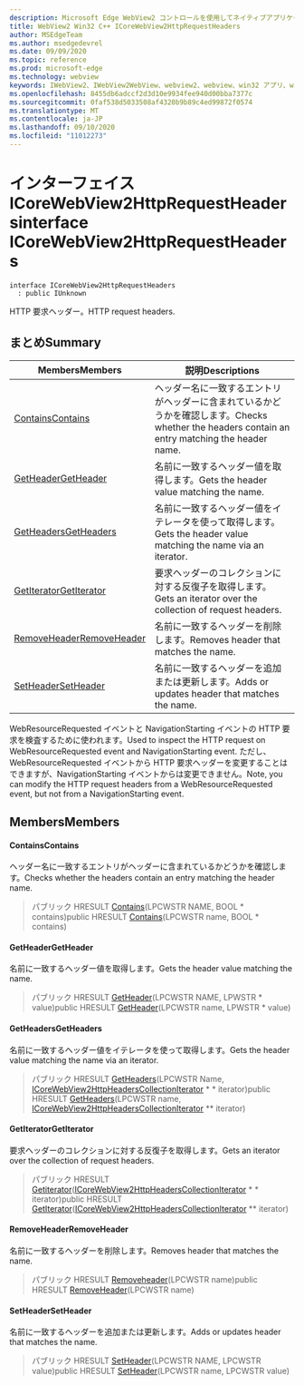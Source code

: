 ```yaml
---
description: Microsoft Edge WebView2 コントロールを使用してネイティブアプリケーションに web 技術 (HTML、CSS、JavaScript) を埋め込む
title: WebView2 Win32 C++ ICoreWebView2HttpRequestHeaders
author: MSEdgeTeam
ms.author: msedgedevrel
ms.date: 09/09/2020
ms.topic: reference
ms.prod: microsoft-edge
ms.technology: webview
keywords: IWebView2、IWebView2WebView、webview2、webview、win32 アプリ、win32、edge、ICoreWebView2、ICoreWebView2Controller、browser control、edge html、ICoreWebView2HttpRequestHeaders
ms.openlocfilehash: 8455db6adccf2d3d10e9934fee940d00bba7377c
ms.sourcegitcommit: 0faf538d5033508af4320b9b89c4ed99872f0574
ms.translationtype: MT
ms.contentlocale: ja-JP
ms.lasthandoff: 09/10/2020
ms.locfileid: "11012273"
---
```

# <span data-ttu-id="0bf9e-104">インターフェイス ICoreWebView2HttpRequestHeaders</span><span class="sxs-lookup"><span data-stu-id="0bf9e-104">interface ICoreWebView2HttpRequestHeaders</span></span> 

```
interface ICoreWebView2HttpRequestHeaders
  : public IUnknown
```

<span data-ttu-id="0bf9e-105">HTTP 要求ヘッダー。</span><span class="sxs-lookup"><span data-stu-id="0bf9e-105">HTTP request headers.</span></span>

## <span data-ttu-id="0bf9e-106">まとめ</span><span class="sxs-lookup"><span data-stu-id="0bf9e-106">Summary</span></span>

 <span data-ttu-id="0bf9e-107">Members</span><span class="sxs-lookup"><span data-stu-id="0bf9e-107">Members</span></span>                        | <span data-ttu-id="0bf9e-108">説明</span><span class="sxs-lookup"><span data-stu-id="0bf9e-108">Descriptions</span></span>
--------------------------------|---------------------------------------------
[<span data-ttu-id="0bf9e-109">Contains</span><span class="sxs-lookup"><span data-stu-id="0bf9e-109">Contains</span></span>](#contains) | <span data-ttu-id="0bf9e-110">ヘッダー名に一致するエントリがヘッダーに含まれているかどうかを確認します。</span><span class="sxs-lookup"><span data-stu-id="0bf9e-110">Checks whether the headers contain an entry matching the header name.</span></span>
[<span data-ttu-id="0bf9e-111">GetHeader</span><span class="sxs-lookup"><span data-stu-id="0bf9e-111">GetHeader</span></span>](#getheader) | <span data-ttu-id="0bf9e-112">名前に一致するヘッダー値を取得します。</span><span class="sxs-lookup"><span data-stu-id="0bf9e-112">Gets the header value matching the name.</span></span>
[<span data-ttu-id="0bf9e-113">GetHeaders</span><span class="sxs-lookup"><span data-stu-id="0bf9e-113">GetHeaders</span></span>](#getheaders) | <span data-ttu-id="0bf9e-114">名前に一致するヘッダー値をイテレータを使って取得します。</span><span class="sxs-lookup"><span data-stu-id="0bf9e-114">Gets the header value matching the name via an iterator.</span></span>
[<span data-ttu-id="0bf9e-115">GetIterator</span><span class="sxs-lookup"><span data-stu-id="0bf9e-115">GetIterator</span></span>](#getiterator) | <span data-ttu-id="0bf9e-116">要求ヘッダーのコレクションに対する反復子を取得します。</span><span class="sxs-lookup"><span data-stu-id="0bf9e-116">Gets an iterator over the collection of request headers.</span></span>
[<span data-ttu-id="0bf9e-117">RemoveHeader</span><span class="sxs-lookup"><span data-stu-id="0bf9e-117">RemoveHeader</span></span>](#removeheader) | <span data-ttu-id="0bf9e-118">名前に一致するヘッダーを削除します。</span><span class="sxs-lookup"><span data-stu-id="0bf9e-118">Removes header that matches the name.</span></span>
[<span data-ttu-id="0bf9e-119">SetHeader</span><span class="sxs-lookup"><span data-stu-id="0bf9e-119">SetHeader</span></span>](#setheader) | <span data-ttu-id="0bf9e-120">名前に一致するヘッダーを追加または更新します。</span><span class="sxs-lookup"><span data-stu-id="0bf9e-120">Adds or updates header that matches the name.</span></span>

<span data-ttu-id="0bf9e-121">WebResourceRequested イベントと NavigationStarting イベントの HTTP 要求を検査するために使われます。</span><span class="sxs-lookup"><span data-stu-id="0bf9e-121">Used to inspect the HTTP request on WebResourceRequested event and NavigationStarting event.</span></span> <span data-ttu-id="0bf9e-122">ただし、WebResourceRequested イベントから HTTP 要求ヘッダーを変更することはできますが、NavigationStarting イベントからは変更できません。</span><span class="sxs-lookup"><span data-stu-id="0bf9e-122">Note, you can modify the HTTP request headers from a WebResourceRequested event, but not from a NavigationStarting event.</span></span>

## <span data-ttu-id="0bf9e-123">Members</span><span class="sxs-lookup"><span data-stu-id="0bf9e-123">Members</span></span>

#### <span data-ttu-id="0bf9e-124">Contains</span><span class="sxs-lookup"><span data-stu-id="0bf9e-124">Contains</span></span> 

<span data-ttu-id="0bf9e-125">ヘッダー名に一致するエントリがヘッダーに含まれているかどうかを確認します。</span><span class="sxs-lookup"><span data-stu-id="0bf9e-125">Checks whether the headers contain an entry matching the header name.</span></span>

> <span data-ttu-id="0bf9e-126">パブリック HRESULT [Contains](#contains)(LPCWSTR NAME, BOOL \* contains)</span><span class="sxs-lookup"><span data-stu-id="0bf9e-126">public HRESULT [Contains](#contains)(LPCWSTR name, BOOL \* contains)</span></span>

#### <span data-ttu-id="0bf9e-127">GetHeader</span><span class="sxs-lookup"><span data-stu-id="0bf9e-127">GetHeader</span></span> 

<span data-ttu-id="0bf9e-128">名前に一致するヘッダー値を取得します。</span><span class="sxs-lookup"><span data-stu-id="0bf9e-128">Gets the header value matching the name.</span></span>

> <span data-ttu-id="0bf9e-129">パブリック HRESULT [GetHeader](#getheader)(LPCWSTR NAME, LPWSTR \* value)</span><span class="sxs-lookup"><span data-stu-id="0bf9e-129">public HRESULT [GetHeader](#getheader)(LPCWSTR name, LPWSTR \* value)</span></span>

#### <span data-ttu-id="0bf9e-130">GetHeaders</span><span class="sxs-lookup"><span data-stu-id="0bf9e-130">GetHeaders</span></span> 

<span data-ttu-id="0bf9e-131">名前に一致するヘッダー値をイテレータを使って取得します。</span><span class="sxs-lookup"><span data-stu-id="0bf9e-131">Gets the header value matching the name via an iterator.</span></span>

> <span data-ttu-id="0bf9e-132">パブリック HRESULT [GetHeaders](#getheaders)(LPCWSTR Name, [ICoreWebView2HttpHeadersCollectionIterator](icorewebview2httpheaderscollectioniterator.md) \* \* iterator)</span><span class="sxs-lookup"><span data-stu-id="0bf9e-132">public HRESULT [GetHeaders](#getheaders)(LPCWSTR name, [ICoreWebView2HttpHeadersCollectionIterator](icorewebview2httpheaderscollectioniterator.md) \*\* iterator)</span></span>

#### <span data-ttu-id="0bf9e-133">GetIterator</span><span class="sxs-lookup"><span data-stu-id="0bf9e-133">GetIterator</span></span> 

<span data-ttu-id="0bf9e-134">要求ヘッダーのコレクションに対する反復子を取得します。</span><span class="sxs-lookup"><span data-stu-id="0bf9e-134">Gets an iterator over the collection of request headers.</span></span>

> <span data-ttu-id="0bf9e-135">パブリック HRESULT [Getiterator](#getiterator)([ICoreWebView2HttpHeadersCollectionIterator](icorewebview2httpheaderscollectioniterator.md) \* \* iterator)</span><span class="sxs-lookup"><span data-stu-id="0bf9e-135">public HRESULT [GetIterator](#getiterator)([ICoreWebView2HttpHeadersCollectionIterator](icorewebview2httpheaderscollectioniterator.md) \*\* iterator)</span></span>

#### <span data-ttu-id="0bf9e-136">RemoveHeader</span><span class="sxs-lookup"><span data-stu-id="0bf9e-136">RemoveHeader</span></span> 

<span data-ttu-id="0bf9e-137">名前に一致するヘッダーを削除します。</span><span class="sxs-lookup"><span data-stu-id="0bf9e-137">Removes header that matches the name.</span></span>

> <span data-ttu-id="0bf9e-138">パブリック HRESULT [Removeheader](#removeheader)(LPCWSTR name)</span><span class="sxs-lookup"><span data-stu-id="0bf9e-138">public HRESULT [RemoveHeader](#removeheader)(LPCWSTR name)</span></span>

#### <span data-ttu-id="0bf9e-139">SetHeader</span><span class="sxs-lookup"><span data-stu-id="0bf9e-139">SetHeader</span></span> 

<span data-ttu-id="0bf9e-140">名前に一致するヘッダーを追加または更新します。</span><span class="sxs-lookup"><span data-stu-id="0bf9e-140">Adds or updates header that matches the name.</span></span>

> <span data-ttu-id="0bf9e-141">パブリック HRESULT [SetHeader](#setheader)(LPCWSTR NAME, LPCWSTR value)</span><span class="sxs-lookup"><span data-stu-id="0bf9e-141">public HRESULT [SetHeader](#setheader)(LPCWSTR name, LPCWSTR value)</span></span>

